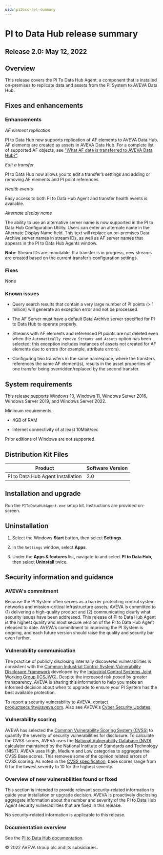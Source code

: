 ```yaml
---
uid: pi2ocs-rel-summary
---
```


# PI to Data Hub release summary

## Release 2.0: May 12, 2022

## Overview

This release covers the PI To Data Hub Agent, a component that is installed on-premises to replicate data and assets from the PI System to AVEVA Data Hub.

## Fixes and enhancements

### Enhancements

*AF element replication*

PI to Data Hub now supports replication of AF elements to AVEVA Data Hub. AF elements are created as assets in AVEVA Data Hub. For a complete list of supported AF objects, see ["What AF data is transferred to AVEVA Data Hub?"](xref:af-data-transferred).

*Edit a transfer*

PI to Data Hub now allows you to edit a transfer’s settings and adding or removing AF elements and PI point references.

*Health events*

Easy access to both PI to Data Hub Agent and transfer health events is available.

*Alternate display name*

The ability to use an alternative server name is now supported in the PI to Data Hub Configuration Utility. Users can enter an alternate name in the Alternate Display Name field. This text will replace an on-premises Data Archive server names in stream IDs, as well as AF server names that appears in the PI to Data Hub Agents window.
 
**Note:** Stream IDs are immutable. If a transfer is in progress, new streams are created based on the current transfer’s configuration settings.

### Fixes

None

### Known issues

* Query search results that contain a very large number of PI points (> 1 million) will generate an exception error and not be processed.

* The AF Server must have a default Data Archive server specified for PI to Data Hub to operate properly.

* Streams with AF elements and referenced PI points are not deleted even when the `Automatically remove Streams and Assets` option has been selected; this exception includes instances of assets not created for AF elements due to errors (for example, attribute errors).

* Configuring two transfers in the same namespace, where the transfers references the same AF element(s), results in the asset properties of one transfer being overridden/replaced by the second transfer.

## System requirements

This release supports Windows 10, Windows 11, Windows Server 2016, Windows Server 2019, and Windows Server 2022.

Minimum requirements:

* 4GB of RAM

* Internet connectivity of at least 10Mbit/sec

Prior editions of Windows are not supported.

## Distribution Kit Files

| Product  | Software Version |
|------------- | ------------ |
| PI to Data Hub Agent Installation | 2.0 |

## Installation and upgrade

Run the `PIToDataHubAgent.exe` setup kit. Instructions are provided on-screen.

## Uninstallation

1. Select the Windows **Start** button, then select **Settings**.

1. In the `Settings` window, select **Apps**.

1. Under the **Apps & features** list, navigate to and select **PI to Data Hub**, then select **Uninstall** twice.

## Security information and guidance

### AVEVA's commitment

Because the PI System often serves as a barrier protecting control system networks and mission-critical infrastructure assets, AVEVA is committed to (1) delivering a high-quality product and (2) communicating clearly what security issues have been addressed. This release of PI to Data Hub Agent is the highest quality and most secure version of the PI to Data Hub Agent released to date. AVEVA's commitment to improving the PI System is ongoing, and each future version should raise the quality and security bar even further.

### Vulnerability communication

The practice of publicly disclosing internally discovered vulnerabilities is consistent with the [Common Industrial Control System Vulnerability Disclosure Framework](https://www.cisa.gov/uscert/sites/default/files/ICSJWG-Archive/ICSJWG_Vulnerability_Disclosure_Framework_Final_1.pdf) developed by the [Industrial Control Systems Joint Working Group (ICSJWG)](https://www.cisa.gov/uscert/ics/Industrial-Control-Systems-Joint-Working-Group-ICSJWG). Despite the increased risk posed by greater transparency, AVEVA is sharing this information to help you make an informed decision about when to upgrade to ensure your PI System has the best available protection.

To report a security vulnerability to AVEVA, contact productsecurity@aveva.com. Also see AVEVA's [Cyber Security Updates](https://www.aveva.com/en/support-and-success/cyber-security-updates/).

### Vulnerability scoring
AVEVA has selected the [Common Vulnerability Scoring System (CVSS)](https://www.first.org/cvss/v2/guide) to quantify the severity of security vulnerabilities for disclosure. To calculate the CVSS scores, AVEVA uses the [National Vulnerability Database (NVD)](https://nvd.nist.gov/vuln-metrics/cvss/v2-calculator?calculator&.0) calculator maintained by the National Institute of Standards and Technology (NIST). AVEVA uses High, Medium and Low categories to aggregate the CVSS Base scores. This removes some of the opinion related errors of CVSS scoring. As noted in the [CVSS specification](https://www.first.org/cvss/specification-document), base scores range from 0 for the lowest severity to 10 for the highest severity.

### Overview of new vulnerabilities found or fixed
This section is intended to provide relevant security-related information to guide your installation or upgrade decision. AVEVA is proactively disclosing aggregate information about the number and severity of the PI to Data Hub Agent security vulnerabilities that are fixed in this release.

No security-related information is applicable to this release.

### Documentation overview

See the [PI to Data Hub documentation](xref:main-lp).

© 2022 AVEVA Group plc and its subsidiaries.
